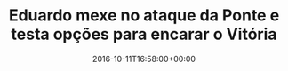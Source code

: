 ---
layout: post
title: "Eduardo mexe no ataque da Ponte 
e testa opções para encarar o Vitória "
date: 2016-10-11T16:58:00+00:00
external_link: "http://globoesporte.globo.com/sp/campinas-e-regiao/futebol/times/ponte-preta/noticia/2016/10/eduardo-mexe-no-ataque-da-ponte-e-testa-opcoes-para-encarar-o-vitoria.html"
categories: news globo.com
---